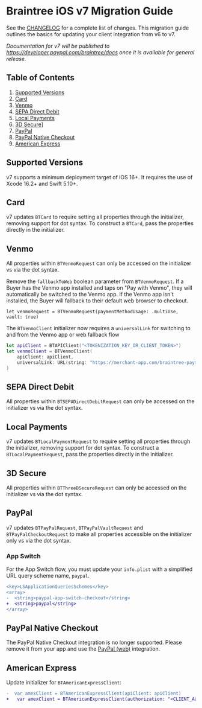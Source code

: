 # Braintree iOS v7 Migration Guide

See the [CHANGELOG](/CHANGELOG.md) for a complete list of changes. This migration guide outlines the basics for updating your client integration from v6 to v7.

_Documentation for v7 will be published to https://developer.paypal.com/braintree/docs once it is available for general release._

## Table of Contents

1. [Supported Versions](#supported-versions)
1. [Card](#card)
1. [Venmo](#venmo)
1. [SEPA Direct Debit](#sepa-direct-debit)
1. [Local Payments](#local-payments)
1. [3D Secure](#3d-secure)]
1. [PayPal](#paypal)
1. [PayPal Native Checkout](#paypal-native-checkout)
1. [American Express](#american-express)

## Supported Versions

v7 supports a minimum deployment target of iOS 16+. It requires the use of Xcode 16.2+ and Swift 5.10+.

## Card
v7 updates `BTCard` to require setting all properties through the initializer, removing support for dot syntax. To construct a `BTCard`, pass the properties directly in the initializer.

## Venmo
All properties within `BTVenmoRequest` can only be accessed on the initializer vs via the dot syntax.

Remove the `fallbackToWeb` boolean parameter from `BTVenmoRequest`. If a Buyer has the Venmo app installed and taps on "Pay with Venmo", they will automatically be switched to the Venmo app. If the Venmo app isn't installed, the Buyer will fallback to their default web browser to checkout.

```
let venmoRequest = BTVenmoRequest(paymentMethodUsage: .multiUse, vault: true)
```

The `BTVenmoClient` initializer now requires a `universalLink` for switching to and from the Venmo app or web fallback flow

```swift
let apiClient = BTAPIClient("<TOKENIZATION_KEY_OR_CLIENT_TOKEN>")
let venmoClient = BTVenmoClient(
    apiClient: apiClient, 
    universalLink: URL(string: "https://merchant-app.com/braintree-payments")! // merchant universal link
)
```

## SEPA Direct Debit
All properties within `BTSEPADirectDebitRequest` can only be accessed on the initializer vs via the dot syntax.

## Local Payments
v7 updates `BTLocalPaymentRequest` to require setting all properties through the initializer, removing support for dot syntax. To construct a `BTLocalPaymentRequest`, pass the properties directly in the initializer.

## 3D Secure
All properties within `BTThreeDSecureRequest` can only be accessed on the initializer vs via the dot syntax.

## PayPal

v7 updates `BTPayPalRequest`, `BTPayPalVaultRequest` and `BTPayPalCheckoutRequest` to make all properties accessible on the initializer only vs via the dot syntax.

### App Switch
For the App Switch flow, you must update your `info.plist` with a simplified URL query scheme name, `paypal`.

```diff
<key>LSApplicationQueriesSchemes</key>
<array>
-  <string>paypal-app-switch-checkout</string>
+  <string>paypal</string>
</array>
```

## PayPal Native Checkout
The PayPal Native Checkout integration is no longer supported. Please remove it from your app and 
use the [PayPal (web)](https://developer.paypal.com/braintree/docs/guides/paypal/overview/ios/v6) integration.

## American Express
Update initializer for `BTAmericanExpressClient`:
```diff
-  var amexClient = BTAmericanExpressClient(apiClient: apiClient)
+   var amexClient = BTAmericanExpressClient(authorization: "<CLIENT_AUTHORIZATION>")
